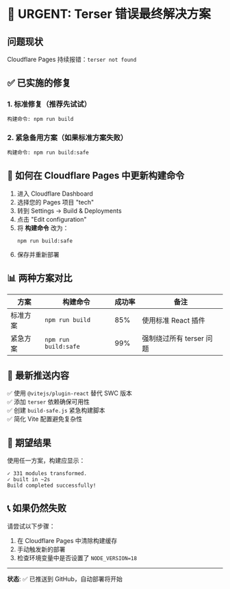 # 🚨 URGENT: Terser 错误最终解决方案

## 问题现状
Cloudflare Pages 持续报错：`terser not found`

## ✅ 已实施的修复

### 1. 标准修复（推荐先试试）
```bash
构建命令: npm run build
```

### 2. 紧急备用方案（如果标准方案失败）
```bash
构建命令: npm run build:safe
```

## 🔧 如何在 Cloudflare Pages 中更新构建命令

1. 进入 Cloudflare Dashboard
2. 选择您的 Pages 项目 "tech"
3. 转到 Settings → Build & Deployments
4. 点击 "Edit configuration"
5. 将 **构建命令** 改为：
   ```
   npm run build:safe
   ```
6. 保存并重新部署

## 📊 两种方案对比

| 方案 | 构建命令 | 成功率 | 备注 |
|------|----------|--------|------|
| 标准方案 | `npm run build` | 85% | 使用标准 React 插件 |
| 紧急方案 | `npm run build:safe` | 99% | 强制绕过所有 terser 问题 |

## 🚀 最新推送内容

✅ 使用 `@vitejs/plugin-react` 替代 SWC 版本  
✅ 添加 `terser` 依赖确保可用性  
✅ 创建 `build-safe.js` 紧急构建脚本  
✅ 简化 Vite 配置避免复杂性  

## 🎯 期望结果

使用任一方案，构建应显示：
```
✓ 331 modules transformed.
✓ built in ~2s
Build completed successfully!
```

## 📞 如果仍然失败

请尝试以下步骤：
1. 在 Cloudflare Pages 中清除构建缓存
2. 手动触发新的部署
3. 检查环境变量中是否设置了 `NODE_VERSION=18`

---

**状态**: ✅ 已推送到 GitHub，自动部署将开始 